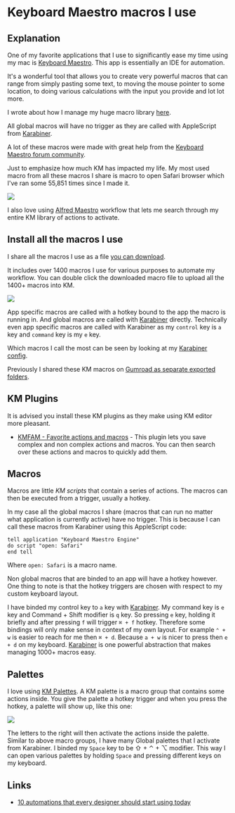 # Keyboard Maestro macros I use

## Explanation

One of my favorite applications that I use to significantly ease my time using my mac is [Keyboard Maestro](https://www.keyboardmaestro.com/main/). This app is essentially an IDE for automation.

It's a wonderful tool that allows you to create very powerful macros that can range from simply pasting some text, to moving the mouse pointer to some location, to doing various calculations with the input you provide and lot lot more.

I wrote about how I manage my huge macro library [here](https://forum.keyboardmaestro.com/t/notation-i-use-to-manage-my-macros/8907).

All global macros will have no trigger as they are called with AppleScript from [Karabiner](../karabiner/karabiner.md).

A lot of these macros were made with great help from the [Keyboard Maestro forum community](https://forum.keyboardmaestro.com/latest).

Just to emphasize how much KM has impacted my life. My most used macro from all these macros I share is macro to open Safari browser which I've ran some 55,851 times since I made it.

![](https://i.imgur.com/48OtscL.png)

I also love using [Alfred Maestro](https://github.com/iansinnott/alfred-maestro) workflow that lets me search through my entire KM library of actions to activate.

## Install all the macros I use

I share all the macros I use as a file [you can download](https://www.dropbox.com/s/9dejycokrw55q8x/Global%20Macro%20Group%20and%20Other%20Macros.kmmacros?dl=1).

It includes over 1400 macros I use for various purposes to automate my workflow. You can double click the downloaded macro file to upload all the 1400+ macros into KM.

![](https://i.imgur.com/a3kUsxS.png)

App specific macros are called with a hotkey bound to the app the macro is running in. And global macros are called with [Karabiner](../karabiner/karabiner.md) directly. Technically even app specific macros are called with Karabiner as my `control` key is `a` key and `command` key is my `e` key.

Which macros I call the most can be seen by looking at my [Karabiner config](https://github.com/nikitavoloboev/dotfiles/blob/master/karabiner/karabiner.edn).

Previously I shared these KM macros on [Gumroad as separate exported folders](https://gumroad.com/l/kmmacros).

## KM Plugins

It is advised you install these KM plugins as they make using KM editor more pleasant.

- [KMFAM - Favorite actions and macros](https://forum.keyboardmaestro.com/t/macro-kmfam-favorite-actions-and-macros/4854) - This plugin lets you save complex and non complex actions and macros. You can then search over these actions and macros to quickly add them.

## Macros

Macros are little _KM scripts_ that contain a series of actions. The macros can then be executed from a trigger, usually a hotkey.

In my case all the global macros I share (macros that can run no matter what application is currently active) have no trigger. This is because I can call these macros from Karabiner using this AppleScript code:

```applescript
tell application "Keyboard Maestro Engine"
do script "open: Safari"
end tell
```

Where `open: Safari` is a macro name.

Non global macros that are binded to an app will have a hotkey however. One thing to note is that the hotkey triggers are chosen with respect to my custom keyboard layout.

I have binded my control key to `a` key with [Karabiner](../karabiner/karabiner.md). My command key is `e` key and Command + Shift modifier is `q` key. So pressing `e` key, holding it briefly and after pressing `f` will trigger `⌘ + f` hotkey. Therefore some bindings will only make sense in context of my own layout. For example `⌃ + w` is easier to reach for me then `⌘ + d`. Because `a + w` is nicer to press then `e + d` on my keyboard. [Karabiner](../karabiner/karabiner.md) is one powerful abstraction that makes managing 1000+ macros easy.

## Palettes

I love using [KM Palettes](https://wiki.keyboardmaestro.com/manual/Palettes). A KM palette is a macro group that contains some actions inside. You give the palette a hotkey trigger and when you press the hotkey, a palette will show up, like this one:

![](https://i.imgur.com/b6KB2zM.png)

The letters to the right will then activate the actions inside the palette. Similar to above macro groups, I have many Global palettes that I activate from Karabiner. I binded my `Space` key to be ⇧ + ⌃ + ⌥ modifier. This way I can open various palettes by holding `Space` and pressing different keys on my keyboard.

## Links

- [10 automations that every designer should start using today](https://mateuszwierzbicki.medium.com/10-automations-that-every-designer-should-start-using-today-8d0a9ae84588)

